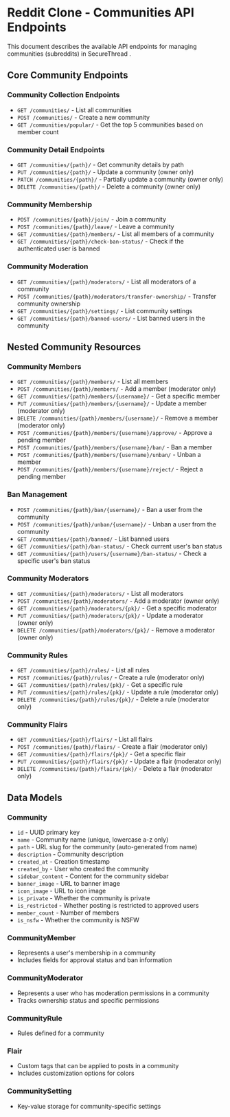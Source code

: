 # Reddit Clone - Communities API Endpoints

This document describes the available API endpoints for managing communities (subreddits) in  SecureThread .

## Core Community Endpoints

### Community Collection Endpoints

- `GET /communities/` - List all communities
- `POST /communities/` - Create a new community
- `GET /communities/popular/` - Get the top 5 communities based on member count

### Community Detail Endpoints

- `GET /communities/{path}/` - Get community details by path
- `PUT /communities/{path}/` - Update a community (owner only)
- `PATCH /communities/{path}/` - Partially update a community (owner only)
- `DELETE /communities/{path}/` - Delete a community (owner only)

### Community Membership

- `POST /communities/{path}/join/` - Join a community
- `POST /communities/{path}/leave/` - Leave a community
- `GET /communities/{path}/members/` - List all members of a community
- `GET /communities/{path}/check-ban-status/` - Check if the authenticated user is banned

### Community Moderation

- `GET /communities/{path}/moderators/` - List all moderators of a community
- `POST /communities/{path}/moderators/transfer-ownership/` - Transfer community ownership
- `GET /communities/{path}/settings/` - List community settings
- `GET /communities/{path}/banned-users/` - List banned users in the community

## Nested Community Resources

### Community Members

- `GET /communities/{path}/members/` - List all members
- `POST /communities/{path}/members/` - Add a member (moderator only)
- `GET /communities/{path}/members/{username}/` - Get a specific member
- `PUT /communities/{path}/members/{username}/` - Update a member (moderator only)
- `DELETE /communities/{path}/members/{username}/` - Remove a member (moderator only)
- `POST /communities/{path}/members/{username}/approve/` - Approve a pending member
- `POST /communities/{path}/members/{username}/ban/` - Ban a member
- `POST /communities/{path}/members/{username}/unban/` - Unban a member
- `POST /communities/{path}/members/{username}/reject/` - Reject a pending member

### Ban Management

- `POST /communities/{path}/ban/{username}/` - Ban a user from the community
- `POST /communities/{path}/unban/{username}/` - Unban a user from the community
- `GET /communities/{path}/banned/` - List banned users
- `GET /communities/{path}/ban-status/` - Check current user's ban status
- `GET /communities/{path}/users/{username}/ban-status/` - Check a specific user's ban status

### Community Moderators

- `GET /communities/{path}/moderators/` - List all moderators
- `POST /communities/{path}/moderators/` - Add a moderator (owner only)
- `GET /communities/{path}/moderators/{pk}/` - Get a specific moderator
- `PUT /communities/{path}/moderators/{pk}/` - Update a moderator (owner only)
- `DELETE /communities/{path}/moderators/{pk}/` - Remove a moderator (owner only)

### Community Rules

- `GET /communities/{path}/rules/` - List all rules
- `POST /communities/{path}/rules/` - Create a rule (moderator only)
- `GET /communities/{path}/rules/{pk}/` - Get a specific rule
- `PUT /communities/{path}/rules/{pk}/` - Update a rule (moderator only)
- `DELETE /communities/{path}/rules/{pk}/` - Delete a rule (moderator only)

### Community Flairs

- `GET /communities/{path}/flairs/` - List all flairs
- `POST /communities/{path}/flairs/` - Create a flair (moderator only)
- `GET /communities/{path}/flairs/{pk}/` - Get a specific flair
- `PUT /communities/{path}/flairs/{pk}/` - Update a flair (moderator only)
- `DELETE /communities/{path}/flairs/{pk}/` - Delete a flair (moderator only)

## Data Models

### Community
- `id` - UUID primary key
- `name` - Community name (unique, lowercase a-z only)
- `path` - URL slug for the community (auto-generated from name)
- `description` - Community description
- `created_at` - Creation timestamp
- `created_by` - User who created the community
- `sidebar_content` - Content for the community sidebar
- `banner_image` - URL to banner image
- `icon_image` - URL to icon image
- `is_private` - Whether the community is private
- `is_restricted` - Whether posting is restricted to approved users
- `member_count` - Number of members
- `is_nsfw` - Whether the community is NSFW

### CommunityMember
- Represents a user's membership in a community
- Includes fields for approval status and ban information

### CommunityModerator
- Represents a user who has moderation permissions in a community
- Tracks ownership status and specific permissions

### CommunityRule
- Rules defined for a community

### Flair
- Custom tags that can be applied to posts in a community
- Includes customization options for colors

### CommunitySetting
- Key-value storage for community-specific settings 